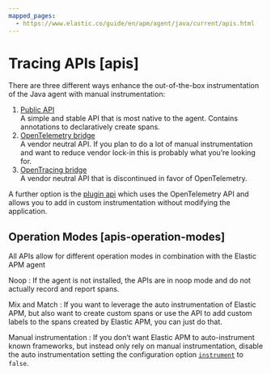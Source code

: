 ```yaml
---
mapped_pages:
  - https://www.elastic.co/guide/en/apm/agent/java/current/apis.html
---
```


# Tracing APIs [apis]

There are three different ways enhance the out-of-the-box instrumentation of the Java agent with manual instrumentation:

1. [Public API](/reference/public-api.md)<br> A simple and stable API that is most native to the agent. Contains annotations to declaratively create spans.
2. [OpenTelemetry bridge](/reference/opentelemetry-bridge.md)<br> A vendor neutral API. If you plan to do a lot of manual instrumentation and want to reduce vendor lock-in this is probably what you’re looking for.
3. [OpenTracing bridge](/reference/opentracing-bridge.md)<br> A vendor neutral API that is discontinued in favor of OpenTelemetry.

A further option is the [plugin api](/reference/plugin-api.md) which uses the OpenTelemetry API and allows you to add in custom instrumentation without modifying the application.


## Operation Modes [apis-operation-modes]

All APIs allow for different operation modes in combination with the Elastic APM agent

Noop
:   If the agent is not installed, the APIs are in noop mode and do not actually record and report spans.


Mix and Match
:   If you want to leverage the auto instrumentation of Elastic APM, but also want to create custom spans or use the API to add custom labels to the spans created by Elastic APM, you can just do that.


Manual instrumentation
:   If you don’t want Elastic APM to auto-instrument known frameworks, but instead only rely on manual instrumentation, disable the auto instrumentation setting the configuration option [`instrument`](/reference/config-core.md#config-instrument) to `false`.





